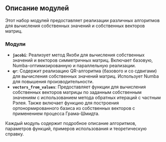 ## Описание модулей

Этот набор модулей предоставляет реализации различных алгоритмов для вычисления собственных значений и собственных векторов матриц.

### Модули

* **`jacobi`**: Реализует метод Якоби для вычисления собственных значений и векторов симметричных матриц.  Включает базовую, Numba-оптимизированную и параллельную реализации.
* **`qr`**: Содержит реализацию QR-алгоритма (базового и со сдвигами) для вычисления собственных значений матриц.  Использует Numba для повышения производительности.
* **`vectors_from_values`**: Предоставляет функции для вычисления собственных векторов матрицы по заданным собственным значениям с использованием метода обратных итераций с частным Рэлея.  Также включает функцию для построения ортонормированного базиса из собственных векторов с применением процесса Грама-Шмидта.

Каждый модуль содержит подробное описание алгоритмов, параметров функций, примеров использования и теоретическую справку.
